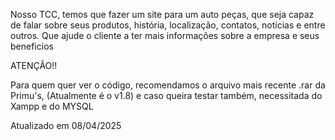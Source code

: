 Nosso TCC, temos que fazer um site para um auto peças, que seja capaz de falar sobre seus produtos, história, localização, contatos, notícias e entre outros. Que ajude o cliente a ter mais informações sobre a empresa e seus beneficios


ATENÇÃO!!

Para quem quer ver o código, recomendamos o arquivo mais recente .rar da Primu's, (Atualmente é o v1.8) e caso queira testar também, necessitada do Xampp e do MYSQL

Atualizado em 08/04/2025
